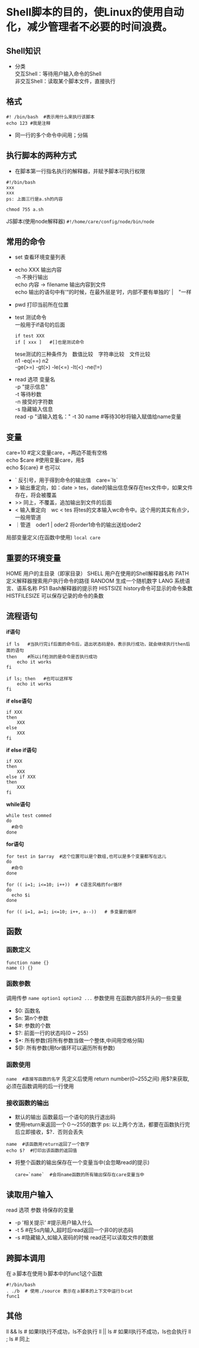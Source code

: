 # Shell脚本的目的，使Linux的使用自动化，减少管理者不必要的时间浪费。

## Shell知识
- 分类   
  交互Shell：等待用户输入命令的Shell  
  非交互Shell：读取某个脚本文件，直接执行  

## 格式
```
#! /bin/bash  #表示用什么来执行该脚本
echo 123 #我是注释
```
- 同一行的多个命令中间用；分隔

## 执行脚本的两种方式
- 在脚本第一行指名执行的解释器，并赋予脚本可执行权限
```
#!/bin/bash
xxx
xxx
ps: 上面三行是a.sh的内容

chmod 755 a.sh
```
JS脚本(使用node解释器)
`#!/home/care/config/node/bin/node`
  
## 常用的命令
- set 查看环境变量列表  

- echo XXX  输出内容   
  -n 不换行输出  
  echo 内容 -> filename 输出内容到文件  
  echo 输出的语句中有‘“的时候，在最外层是‘时，内部不要有单独的’ |　"一样  

- pwd  打印当前所在位置  

- test 测试命令   
  一般用于if语句的后面  
  ```
  if test XXX
  if [ xxx ]   #[]也是测试命令
  ```
  tese测试的三种条件为　数值比较　字符串比较　文件比较  
  n1 -eq(==) n2  
  -ge(>=) -gt(>) -le(<=) -lt(<) -ne(!=)

- read 选项 变量名  
  \-p "提示信息"  
  \-t 等待秒数  
  \-n 接受的字符数  
  \-s 隐藏输入信息  
  read -p "请输入姓名：" -t 30 name  #等待30秒将输入赋值给name变量

## 变量
care=10   #定义变量care，=两边不能有空格  
echo $care   #使用变量care，用\$  
echo ${care}  # 也可以

- \` 反引号，用于得到命令的输出值　care=\`ls\`  
- \> 输出重定向，如：date > tes，date的输出信息保存在tes文件中，如果文件存在，将会被覆盖
- \>> 同上，不覆盖，追加输出到文件的后面
- < 输入重定向　wc < tes 将tes的文本输入wc命令中。这个用的其实有点少，一般用管道
- ｜管道　oder1 | oder2 将order1命令的输出送给oder2

局部变量定义(在函数中使用)
`local care`

## 重要的环境变量
HOME  用户的主目录（即家目录）
SHELL  用户在使用的Shell解释器名称
PATH  定义解释器搜索用户执行命令的路径
RANDOM  生成一个随机数字
LANG  系统语言、语系名称
PS1  	Bash解释器的提示符
HISTSIZE  history命令可显示的命令条数
HISTFILESIZE  可以保存记录的命令的条数


## 流程语句
__if语句__
```
if ls   #当执行完if后面的命令后，退出状态码是0，表示执行成功，就会继续执行then后面的语句
then    #所以if检测的是命令是否执行成功
    echo it works
fi

if ls; then   #也可以这样写
    echo it works
fi
```
__if else语句__
```
if XXX
then
    XXX
else
    XXX
fi
```
__if else if语句__
```
if XXX
then
    XXX
else if XXX
then
    XXX
fi
```
__while语句__
```
while test commed
do
  #命令
done
```
__for语句__
```
for test in $array  #这个位置可以是个数组,也可以是多个变量都写在这儿
do
  #命令
done

for (( i=1; i<=10; i++))  # C语言风格的for循环
do
  echo $i
done

for (( i=1, a=1; i<=10; i++, a--))   # 多变量的循环
```

## 函数
### 函数定义
```
function name {}
name () {}
```
### 函数参数
调用传参
`name option1 option2 ...`
参数使用
在函数内部$开头的一些变量
- $0: 函数名
- $n: 第n个参数
- $#: 参数的个数
- $?: 前面一行的状态吗(0 ~ 255)
- $*: 所有参数(将所有参数当做一个整体,中间用空格分隔)
- $@: 所有参数(用for循环可以遍历所有参数)
### 函数使用
`name  #直接写函数的名字`
先定义后使用
return number(0~255之间)
用$?来获取,必须在函数调用的后一行使用
### 接收函数的输出
- 默认的输出
  函数最后一个语句的执行退出码
- 使用return来返回一个０～255的数字
ps: 以上两个方法，都要在函数执行完后立即接收，$?．否则会丢失
```
name  #该函数用return返回了一个数字
echo $?  #打印出该函数的返回值
```
- 将整个函数的输出保存在一个变量当中(会忽略read的提示)
  ```
  care=`name`  #会将name函数的所有输出保存在care变量当中
  ```

## 读取用户输入
read 选项 参数 待保存的变量
- -p '相关提示'  #提示用户输入什么
- -t 5  #在5s内输入,超时后read返回一个非0的状态码
- -s #隐藏输入,如输入密码的时候
read还可以读取文件的数据

## 跨脚本调用
在ａ脚本在使用ｂ脚本中的func1这个函数
```
#!/bin/bash
. ./b  # 使用./source 表示在ａ脚本的上下文中运行ｂcat
func1
```

## 其他
ll && ls  # 如果ll执行不成功，ls不会执行
ll || ls  # 如果ll执行不成功，ls也会执行
ll ; ls  # 同上
